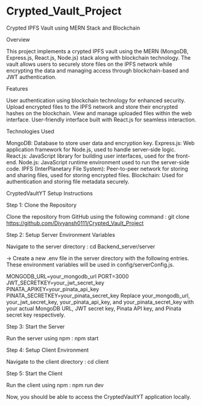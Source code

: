 # Crypted_Vault_Project
Crypted IPFS Vault using MERN Stack and Blockchain

Overview

This project implements a crypted IPFS vault using the MERN (MongoDB, Express.js, React.js, Node.js) stack along with blockchain technology. The vault allows users to securely store files on the IPFS network while encrypting the data and managing access through blockchain-based and JWT authentication.

Features

User authentication using blockchain technology for enhanced security.
Upload encrypted files to the IPFS network and store their encrypted hashes on the blockchain.
View and manage uploaded files within the web interface.
User-friendly interface built with React.js for seamless interaction.

Technologies Used

MongoDB: Database to store user data and encryption key.
Express.js: Web application framework for Node.js, used to handle server-side logic.
React.js: JavaScript library for building user interfaces, used for the front-end.
Node.js: JavaScript runtime environment used to run the server-side code.
IPFS (InterPlanetary File System): Peer-to-peer network for storing and sharing files, used for storing encrypted files.
Blockchain: Used for authentication and storing file metadata securely.


CryptedVaultYT Setup Instructions

Step 1: Clone the Repository

Clone the repository from GitHub using the following command : git clone https://github.com/Divyansh0111/Crypted_Vault_Project

Step 2: Setup Server Environment Variables

Navigate to the server directory : cd Backend_server/server

-> Create a new .env file in the server directory with the following entries. These environment variables will be used in config/serverConfig.js.

MONGODB_URL=your_mongodb_url
PORT=3000
JWT_SECRETKEY=your_jwt_secret_key
PINATA_APIKEY=your_pinata_api_key
PINATA_SECRETKEY=your_pinata_secret_key
Replace your_mongodb_url, your_jwt_secret_key, your_pinata_api_key, and your_pinata_secret_key with your actual MongoDB URL, JWT secret key, Pinata API key, and Pinata secret key respectively.

Step 3: Start the Server

Run the server using npm : npm start

Step 4: Setup Client Environment

Navigate to the client directory : cd client

Step 5: Start the Client

Run the client using npm : npm run dev

Now, you should be able to access the CryptedVaultYT application locally.
